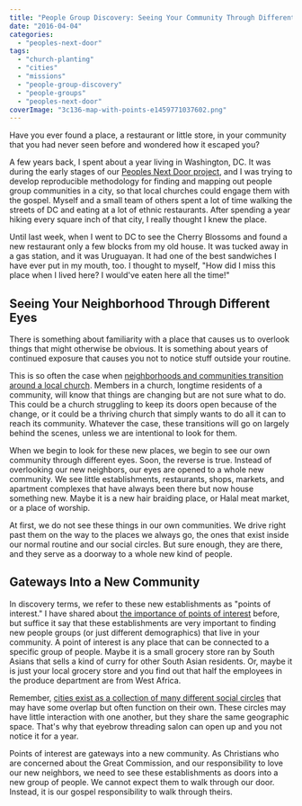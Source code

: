```yaml
---
title: "People Group Discovery: Seeing Your Community Through Different Eyes"
date: "2016-04-04"
categories: 
  - "peoples-next-door"
tags: 
  - "church-planting"
  - "cities"
  - "missions"
  - "people-group-discovery"
  - "people-groups"
  - "peoples-next-door"
coverImage: "3c136-map-with-points-e1459771037602.png"
---
```


Have you ever found a place, a restaurant or little store, in your community that you had never seen before and wondered how it escaped you?

A few years back, I spent about a year living in Washington, DC. It was during the early stages of our [Peoples Next Door project](http://blog.keelancook.com/2015/08/introducing-the-peoples-next-door-blog.html), and I was trying to develop reproducible methodology for finding and mapping out people group communities in a city, so that local churches could engage them with the gospel. Myself and a small team of others spent a lot of time walking the streets of DC and eating at a lot of ethnic restaurants. After spending a year hiking every square inch of that city, I really thought I knew the place.

Until last week, when I went to DC to see the Cherry Blossoms and found a new restaurant only a few blocks from my old house. It was tucked away in a gas station, and it was Uruguayan. It had one of the best sandwiches I have ever put in my mouth, too. I thought to myself, "How did I miss this place when I lived here? I would've eaten here all the time!"

## **Seeing Your Neighborhood Through Different Eyes**

There is something about familiarity with a place that causes us to overlook things that might otherwise be obvious. It is something about years of continued exposure that causes you not to notice stuff outside your routine.

This is so often the case when [neighborhoods and communities transition around a local church](http://blog.keelancook.com/2015/11/neighborhoods-in-transition-3-historical-shifts-that-changed-your-churchs-neighborhood.html). Members in a church, longtime residents of a community, will know that things are changing but are not sure what to do. This could be a church struggling to keep its doors open because of the change, or it could be a thriving church that simply wants to do all it can to reach its community. Whatever the case, these transitions will go on largely behind the scenes, unless we are intentional to look for them.

When we begin to look for these new places, we begin to see our own community through different eyes. Soon, the reverse is true. Instead of overlooking our new neighbors, our eyes are opened to a whole new community. We see little establishments, restaurants, shops, markets, and apartment complexes that have always been there but now house something new. Maybe it is a new hair braiding place, or Halal meat market, or a place of worship.

At first, we do not see these things in our own communities. We drive right past them on the way to the places we always go, the ones that exist inside our normal routine and our social circles. But sure enough, they are there, and they serve as a doorway to a whole new kind of people.

## **Gateways Into a New Community**

In discovery terms, we refer to these new establishments as "points of interest." I have shared about [the importance of points of interest](http://blog.keelancook.com/2015/07/the-peoples-next-door-faq.html) before, but suffice it say that these establishments are very important to finding new people groups (or just different demographics) that live in your community. A point of interest is any place that can be connected to a specific group of people. Maybe it is a small grocery store ran by South Asians that sells a kind of curry for other South Asian residents. Or, maybe it is just your local grocery store and you find out that half the employees in the produce department are from West Africa.

Remember, [cities exist as a collection of many different social circles](http://blog.keelancook.com/2016/02/why-no-single-church-can-reach-a-city.html) that may have some overlap but often function on their own. These circles may have little interaction with one another, but they share the same geographic space. That's why that eyebrow threading salon can open up and you not notice it for a year.

Points of interest are gateways into a new community. As Christians who are concerned about the Great Commission, and our responsibility to love our new neighbors, we need to see these establishments as doors into a new group of people. We cannot expect them to walk through our door. Instead, it is our gospel responsibility to walk through theirs.
